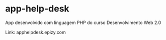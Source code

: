 # app-help-desk
App desenvolvido com linguagem PHP do curso Desenvolvimento Web 2.0

Link:  apphelpdesk.epizy.com
